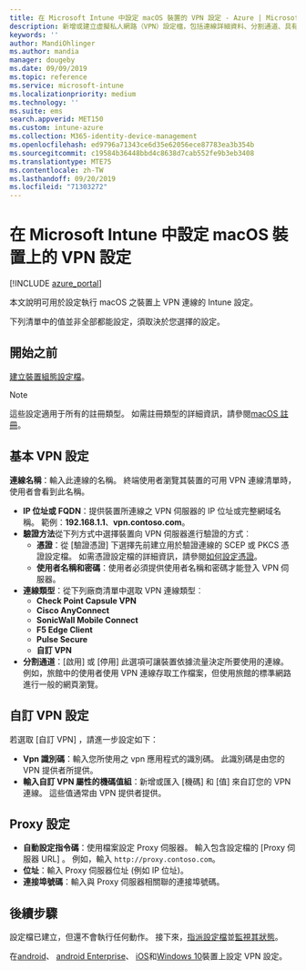 ```yaml
---
title: 在 Microsoft Intune 中設定 macOS 裝置的 VPN 設定 - Azure | Microsoft Docs
description: 新增或建立虛擬私人網路（VPN）設定檔，包括連線詳細資料、分割通道、具有識別碼、索引鍵和值組的自訂 VPN 設定、具有設定腳本的 proxy 設定、IP 或 FQDN 位址，以及中的 TCP 埠在執行 macOS 的裝置上 Microsoft Intune。
keywords: ''
author: MandiOhlinger
ms.author: mandia
manager: dougeby
ms.date: 09/09/2019
ms.topic: reference
ms.service: microsoft-intune
ms.localizationpriority: medium
ms.technology: ''
ms.suite: ems
search.appverid: MET150
ms.custom: intune-azure
ms.collection: M365-identity-device-management
ms.openlocfilehash: ed9796a71343ce6d35e62056ece87783ea3b354b
ms.sourcegitcommit: c19584b36448bbd4c8638d7cab552fe9b3eb3408
ms.translationtype: MTE75
ms.contentlocale: zh-TW
ms.lasthandoff: 09/20/2019
ms.locfileid: "71303272"
---
```

# <a name="add-vpn-settings-on-macos-devices-in-microsoft-intune"></a>在 Microsoft Intune 中設定 macOS 裝置上的 VPN 設定

[!INCLUDE [azure_portal](./includes/azure_portal.md)]

本文說明可用於設定執行 macOS 之裝置上 VPN 連線的 Intune 設定。

下列清單中的值並非全部都能設定，須取決於您選擇的設定。

## <a name="before-you-begin"></a>開始之前

[建立裝置組態設定檔](vpn-settings-configure.md)。

> [!NOTE]
> 這些設定適用于所有的註冊類型。 如需註冊類型的詳細資訊，請參閱[macOS 註冊](macos-enroll.md)。

## <a name="base-vpn-settings"></a>基本 VPN 設定

**連線名稱**：輸入此連線的名稱。 終端使用者瀏覽其裝置的可用 VPN 連線清單時，使用者會看到此名稱。
- **IP 位址或 FQDN**：提供裝置所連線之 VPN 伺服器的 IP 位址或完整網域名稱。 範例：**192.168.1.1**、**vpn.contoso.com**。
- **驗證方法**從下列方式中選擇裝置向 VPN 伺服器進行驗證的方式︰
  - **憑證**：從 [驗證憑證]  下選擇先前建立用於驗證連線的 SCEP 或 PKCS 憑證設定檔。 如需憑證設定檔的詳細資訊，請參閱[如何設定憑證](certificates-configure.md)。
  - **使用者名稱和密碼**：使用者必須提供使用者名稱和密碼才能登入 VPN 伺服器。
- **連線類型**：從下列廠商清單中選取 VPN 連線類型︰
  - **Check Point Capsule VPN**
  - **Cisco AnyConnect**
  - **SonicWall Mobile Connect**
  - **F5 Edge Client**
  - **Pulse Secure**
  - **自訂 VPN**
- **分割通道**：[啟用]  或 [停用]  此選項可讓裝置依據流量決定所要使用的連線。 例如，旅館中的使用者使用 VPN 連線存取工作檔案，但使用旅館的標準網路進行一般的網頁瀏覽。

<!--- **Per-app VPN** - Select this option if you want to associate this VPN connection with an iOS or macOS app so that the connection will be opened when the app is run. You can associate the VPN profile with an app when you assign the software. For more information, see [How to assign and monitor apps](apps-deploy.md). --->

## <a name="custom-vpn-settings"></a>自訂 VPN 設定

若選取 [自訂 VPN]  ，請進一步設定如下：

- **Vpn 識別碼**：輸入您所使用之 vpn 應用程式的識別碼。 此識別碼是由您的 VPN 提供者所提供。
- **輸入自訂 VPN 屬性的機碼值組**：新增或匯入 [機碼]  和 [值]  來自訂您的 VPN 連線。 這些值通常由 VPN 提供者提供。

## <a name="proxy-settings"></a>Proxy 設定

- **自動設定指令碼**：使用檔案設定 Proxy 伺服器。 輸入包含設定檔的 [Proxy 伺服器 URL]  。 例如，輸入 `http://proxy.contoso.com`。
- **位址**：輸入 Proxy 伺服器位址 (例如 IP 位址)。
- **連接埠號碼**：輸入與 Proxy 伺服器相關聯的連接埠號碼。

## <a name="next-steps"></a>後續步驟

設定檔已建立，但還不會執行任何動作。 接下來，[指派設定檔](device-profile-assign.md)並[監視其狀態](device-profile-monitor.md)。

在[android](vpn-settings-android.md)、 [android Enterprise](vpn-settings-android-enterprise.md)、 [iOS](vpn-settings-ios.md)和[Windows 10](vpn-settings-windows-10.md)裝置上設定 VPN 設定。
